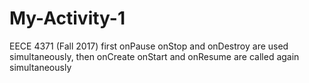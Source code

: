 # My-Activity-1
EECE 4371 (Fall 2017)
first onPause onStop and onDestroy are used simultaneously,
then onCreate onStart and onResume are called again simultaneously
